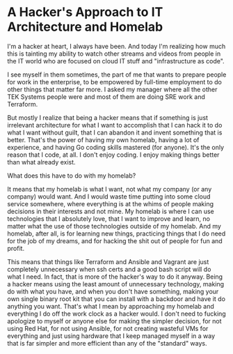 # A Hacker's Approach to IT Architecture and Homelab

I'm a hacker at heart, I always have been. And today I'm realizing how
much this is tainting my ability to watch other streams and videos from
people in the IT world who are focused on cloud IT stuff and
"infrastructure as code".

I see myself in them sometimes, the part of me that wants to prepare
people for work in the enterprise, to be empowered by full-time
employment to do other things that matter far more. I asked my manager
where all the other TEK Systems people were and most of them are doing
SRE work and Terraform.

But mostly I realize that being a hacker means that if something is just
irrelevant architecture for what I want to accomplish that I can hack it
to do what I want without guilt, that I can abandon it and invent
something that is better. That's the power of having my own homelab,
having a lot of experience, and having Go coding skills mastered (for
anyone). It's the only reason that I code, at all. I don't enjoy coding.
I enjoy making things better than what already exist.

What does this have to do with my homelab?

It means that my homelab is what I want, not what my company (or any
company) would want. And I would waste time putting into some cloud
service somewhere, where everything is at the whims of people making
decisions in their interests and not mine. My homelab is where I can use
technologies that I absolutely love, that I want to improve and learn,
no matter what the use of those technologies outside of my homelab. And
my homelab, after all, is for learning new things, practicing things
that I do need for the job of my dreams, and for hacking the shit out of
people for fun and profit.

This means that things like Terraform and Ansible and Vagrant are just
completely unnecessary when ssh certs and a good bash script will do
what I need. In fact, that is more of the hacker's way to do it anyway.
Being a hacker means using the least amount of unnecessary technology,
making do with what you have, and when you don't have something, making
your own single binary root kit that you can install with a backdoor and
have it do anything you want. That's what I mean by approaching my
homelab and everything I do off the work clock as a hacker would. I
don't need to fucking apologize to myself or anyone else for making the
simpler decision, for not using Red Hat, for not using Ansible, for not
creating wasteful VMs for everything and just using hardware that I keep
managed myself in a way that is far simpler and more efficient than any
of the "standard" ways.
